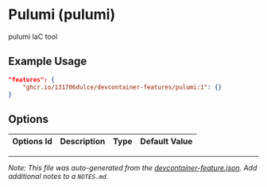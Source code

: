 
# Pulumi (pulumi)

pulumi IaC tool

## Example Usage

```json
"features": {
    "ghcr.io/131706dulce/devcontainer-features/pulumi:1": {}
}
```

## Options

| Options Id | Description | Type | Default Value |
|-----|-----|-----|-----|




---

_Note: This file was auto-generated from the [devcontainer-feature.json](https://github.com/131706dulce/devcontainer-features/blob/main/src/pulumi/devcontainer-feature.json).  Add additional notes to a `NOTES.md`._
